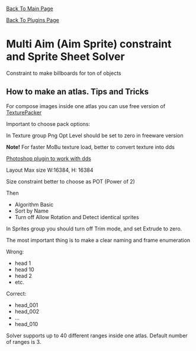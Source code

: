 [Back To Main Page](README.md)

[Back To Plugins Page](Plugins.md)

# Multi Aim (Aim Sprite) constraint and Sprite Sheet Solver

Constraint to make billboards for ton of objects


## How to make an atlas. Tips and Tricks

For compose images inside one atlas you can use free version of [TexturePacker](https://www.codeandweb.com/texturepacker)

Important to choose pack options:

In Texture group Png Opt Level should be set to zero in freeware version

**Note!** For faster MoBu texture load, better to convert texture into dds

[Photoshop plugin to work with dds](https://developer.nvidia.com/nvidia-texture-tools-adobe-photoshop)

Layout Max size W:16384, H: 16384

Size constraint better to choose as POT (Power of 2)

Then
- Algorithm Basic
- Sort by Name
- Turn off Allow Rotation and Detect identical sprites

In Sprites group you should turn off Trim mode, and set Extrude to zero.

The most important thing is to make a clear naming and frame enumeration

Wrong:
- head 1
- head 10
- head 2
- etc.

Correct:
- head_001
- head_002
- …
- head_010

Solver supports up to 40 different ranges inside one atlas. Default number of ranges is 3.


